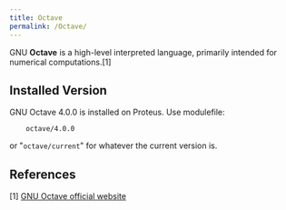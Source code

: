 ```yaml
---
title: Octave
permalink: /Octave/
---
```


GNU **Octave** is a high-level interpreted language, primarily intended
for numerical computations.[1]

Installed Version
-----------------

GNU Octave 4.0.0 is installed on Proteus. Use modulefile:

`    octave/4.0.0`

or "`octave/current`" for whatever the current version is.

References
----------

<references/>

[1] [GNU Octave official website](https://www.gnu.org/software/octave/)